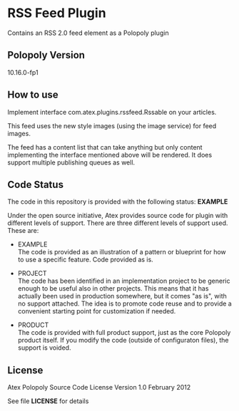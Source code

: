 RSS Feed Plugin
==============
Contains an RSS 2.0 feed element as a Polopoly plugin

## Polopoly Version
10.16.0-fp1

## How to use
Implement interface com.atex.plugins.rssfeed.Rssable on your articles.

This feed uses the new style images (using the image service) for feed images.

The feed has a content list that can take anything but only content implementing the interface mentioned above will be rendered. It does support multiple publishing queues as well.

## Code Status
The code in this repository is provided with the following status: **EXAMPLE**

Under the open source initiative, Atex provides source code for plugin with different levels of support. There are three different levels of support used. These are:

- EXAMPLE  
The code is provided as an illustration of a pattern or blueprint for how to use a specific feature. Code provided as is.

- PROJECT  
The code has been identified in an implementation project to be generic enough to be useful also in other projects. This means that it has actually been used in production somewhere, but it comes "as is", with no support attached. The idea is to promote code reuse and to provide a convenient starting point for customization if needed.

- PRODUCT  
The code is provided with full product support, just as the core Polopoly product itself.
If you modify the code (outside of configuraton files), the support is voided.


## License
Atex Polopoly Source Code License
Version 1.0 February 2012

See file **LICENSE** for details